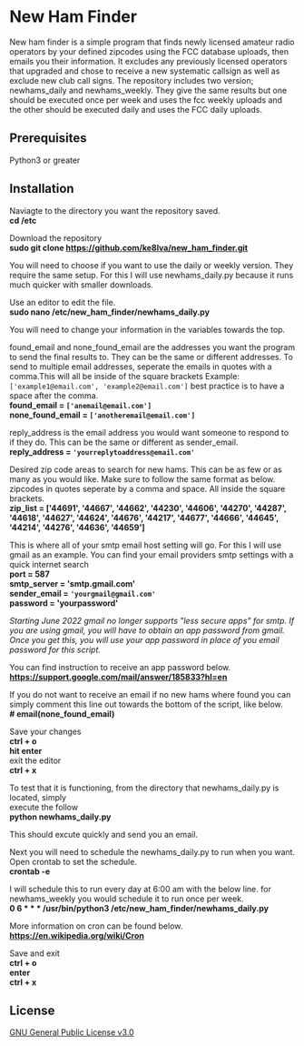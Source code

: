 
# New Ham Finder

New ham finder is a simple program that finds newly licensed amateur radio operators by your 
defined zipcodes using the FCC database uploads, then emails you their information.  It 
excludes any previously licensed operators that upgraded and chose to receive a new 
systematic callsign as well as exclude new club call signs.  The repository includes two 
version; newhams_daily and newhams_weekly.  They give the same results but one should be 
executed once per week and uses the fcc weekly uploads and the other should be executed 
daily and uses the FCC daily uploads.


## Prerequisites
Python3 or greater

## Installation

Naviagte to the directory you want the repository saved.  
 **cd /etc** 

Download the repository  
**sudo git clone https://github.com/ke8lva/new_ham_finder.git**

You will need to choose if you want to use the daily or weekly version.  They require the
same setup. For this I will use newhams_daily.py because it runs much quicker with smaller downloads.

Use an editor to edit the file.\
**sudo nano /etc/new_ham_finder/newhams_daily.py**

You will need to change your information in the variables towards the top.  

found_email and none_found_email are the addresses you want the program to send the final
results to.  They can be the same or different addresses.  To send to multiple email
addresses, seperate the emails in quotes with a comma.This will all be inside of the square 
brackets Example: ``['example1@email.com', 'example2@email.com']`` best practice is to have a 
space after the comma.  
 __found_email = ``['anemail@email.com']``__  
 __none_found_email = ``['anotheremail@email.com']``__

reply_address is the email address you would want someone to respond to if they do. This
can be the same or different as sender_email.  
**reply_address = ``'yourreplytoaddress@email.com'``**

Desired zip code areas to search for new hams. This can be as few or as many as you would
like. Make sure to follow the same format as below.  zipcodes in quotes seperate by a
comma and space.  All inside the square brackets.  
__zip_list = ['44691', '44667', '44662', '44230', '44606', '44270', '44287',  
'44618', '44627', '44624', '44676', '44217', '44677', '44666', '44645',  
'44214', '44276', '44636', '44659']__

This is where all of your smtp email host setting will go. For this I will use gmail as an
example. You can find your email providers smtp settings with a quick internet search  
__port = 587__  
__smtp_server = 'smtp.gmail.com'__  
__sender_email = ``'yourgmail@gmail.com'``__  
__password = 'yourpassword'__

*Starting June 2022 gmail no longer supports "less secure apps" for smtp.  If you are using
gmail, you will have to obtain an app password from gmail.  Once you get this, you will
use your app password in place of you email password for this script.*

You can find instruction to receive an app password below.  
__<https://support.google.com/mail/answer/185833?hl=en>__

If you do not want to receive an email if no new hams where found you can simply comment
this line out towards the bottom of the script, like below.  
__#     email(none_found_email)__

Save your changes  
__ctrl + o__  
__hit enter__  
exit the editor  
__ctrl + x__  

To test that it is functioning, from the directory that newhams_daily.py is located, simply  
execute the follow  
**python newhams_daily.py**  

This should excute quickly and send you an email. 

Next you will need to schedule the newhams_daily.py to run when you want.  Open crontab
to set the schedule.  
__crontab -e__  

I will schedule this to run every day at 6:00 am with the below line. for newhams_weekly you would schedule it to run once per week.  
**0 6 * * * /usr/bin/python3 /etc/new_ham_finder/newhams_daily.py**  

More information on cron can be found below.  
**https://en.wikipedia.org/wiki/Cron**  

Save and exit  
**ctrl + o**  
**enter**  
**ctrl + x**

    
## License

[GNU General Public License v3.0](https://github.com/ke8lva/new_ham_finder/blob/main/LICENSE)

